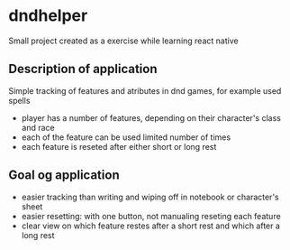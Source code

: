 # dndhelper

Small project created as a exercise while learning react native

## Description of application
Simple tracking of features and atributes in dnd games, for example used spells

* player has a number of features, depending on their character's class and race
* each of the feature can be used limited number of times
* each feature is reseted after either short or long rest

## Goal og application
* easier tracking than writing and wiping off in notebook or character's sheet
* easier resetting: with one button, not manualing reseting each feature
* clear view on which feature restes after a short rest and which after a long rest
